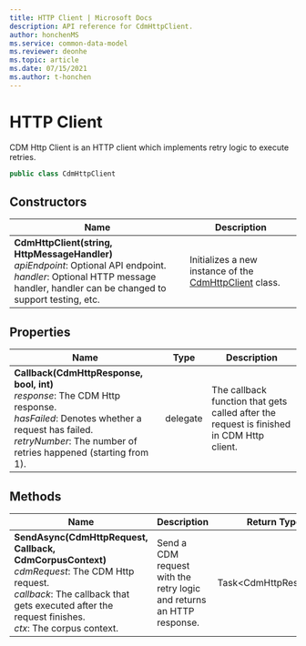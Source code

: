 ```yaml
---
title: HTTP Client | Microsoft Docs
description: API reference for CdmHttpClient.
author: honchenMS
ms.service: common-data-model
ms.reviewer: deonhe 
ms.topic: article
ms.date: 07/15/2021
ms.author: t-honchen
---
```


# HTTP Client

CDM Http Client is an HTTP client which implements retry logic to execute retries.

```csharp
public class CdmHttpClient
```

## Constructors
|Name|Description|
|---|---|
|**CdmHttpClient(string, HttpMessageHandler)**<br/>*apiEndpoint*: Optional API endpoint.<br/>*handler*: Optional HTTP message handler, handler can be changed to support testing, etc.|Initializes a new instance of the [CdmHttpClient](httpclient.md) class.|

## Properties
|Name|Type|Description|
|---|---|---|
|**Callback(CdmHttpResponse, bool, int)**<br/>*response*: The CDM Http response.<br/>*hasFailed*: Denotes whether a request has failed.<br/>*retryNumber*: The number of retries happened (starting from 1).|delegate|The callback function that gets called after the request is finished in CDM Http client.|

## Methods
|Name|Description|Return Type|
|---|---|---|
|**SendAsync(CdmHttpRequest, Callback, CdmCorpusContext)**<br/>*cdmRequest*: The CDM Http request.<br/>*callback*: The callback that gets executed after the request finishes.<br/>*ctx*: The corpus context.|Send a CDM request with the retry logic and returns an HTTP response.|Task\<CdmHttpResponse>|
